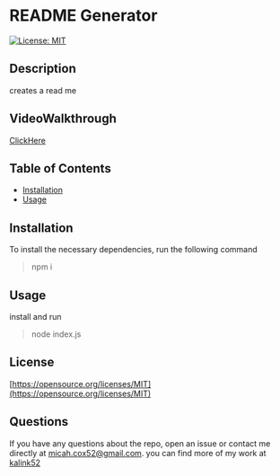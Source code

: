 # README Generator 
  [![License: MIT](https://img.shields.io/badge/License-MIT-yellow.svg)](https://opensource.org/licenses/MIT) 
  ## Description
  creates a read me
## VideoWalkthrough
[ClickHere](<Assets/2024-07-17 13-53-36.mkv>)
  ## Table of Contents
  * [Installation](#Installation)
  * [Usage](#Usage)
  ## Installation
  To install the necessary dependencies, run the following command<br>
  >npm i 
  ## Usage
  install and run
  >node index.js
  ## License
  [https://opensource.org/licenses/MIT](https://opensource.org/licenses/MIT)

  ## Questions
  If you have any questions about the repo, open an issue or contact me directly at <micah.cox52@gmail.com>. you can find more of my work at [kalink52](https://github.com/kalink52)
